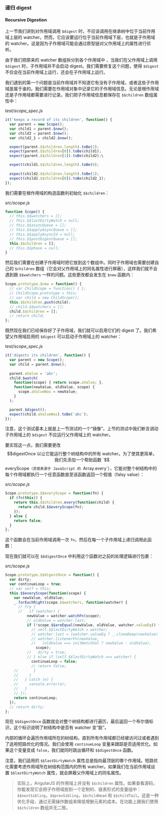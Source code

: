 ### 递归 digest
#### Recursive Digestion

上一节我们讲到对作用域调用 `$digest` 时，不应该调用在继承树中位于当前作用域上层的 watcher。然而，它应该要运行位于当前作用域下层，也就是子作用域的 watcher。这是因为子作用域可能会通过原型链对父作用域上的属性进行侦听。

由于我们把原来的 watcher 数组拆分到各个作用域中 ，当我们在父作用域上调用 `$digest` 时，子作用域并不会启动 digest。我们需要修复这个问题，使得 `$digest` 不仅会在当前作用域上运行，还会在子作用域上运行。

我们遇到的第一个问题是当前作用域并不知道它有没有子作用域，或者这些子作用域是属于谁的。我们需要在作用域对象中记录它的子作用域信息。无论是根作用域还是子作用域都需要进行记录。我们把子作用域信息都保存在 `$$children` 数组属性中：

_test/scope_spec.js_

```js
it('keeps a record of its children', function() {
  var parent = new Scope();
  var child1 = parent.$new();
  var child2 = parent.$new();
  var child2_1 = child2.$new();

  expect(parent.$$children.length).toBe(2);
  expect(parent.$$children[0]).toBe(child1);
  expect(parent.$$children[1]).toBe(child2);\

  expect(child1.$$children.length).toBe(0);
  
  expect(child2.$$children.length).toBe(1);
  expect(child2.$$children[0]).toBe(child2_1);
});
```

我们需要在根作用域的构造函数利初始化 `$$children`：

_src/scope.js_

```js
function Scope() {
  // this.$$watchers = [];
  // this.$$lastDirtyWatch = null;
  // this.$$asyncQueue = [];
  // this.$$applyAsyncQueue = [];
  // this.$$applyAsyncId = null;
  // this.$$postDigestQueue = [];
  this.$$children = [];
  // this.$$phase = null;
}
```

然后我们需要在创建子作用域时把它放到这个数组中。同时子作用域也需要创建自己的 `$children` 数组（它会对父作用域上的同名属性进行屏蔽），这样我们就不会遇到跟 `$$watchers` 一样的问题。这些更改都会发生在 `$new` 函数内：

```js
Scope.prototype.$new = function() {
  // var ChildScope = function() { };
  // ChildScope.prototype = this;
  // var child = new ChildScope();
  this.$$children.push(child);
  // child.$$watchers = [];
  child.$$children = [];
  // return child;
};
```

既然现在我们已经保存好了子作用域，我们就可以启用它们的 digest 了。我们希望父作用域启用的 `$digest` 可以启动子作用域上的 watcher：

_test/scope_spec.js_

```js
it('digests its children', function() {
  var parent = new Scope();
  var child = parent.$new();
  
  parent.aValue = 'abc';
  child.$watch(
    function(scope) { return scope.aValue; },
    function(newValue, oldValue, scope) {
      scope.aValueWas = newValue;
    }
  );

  parent.$digest();
  expect(child.aValueWas).toBe('abc');
});
```

注意，这个测试基本上就是上一节测试的一个“镜像”，上节的测试中我们断言调动子作用域上的 `$digest` 不应运行父作用域上的 watcher。

要实现这一点，我们需要更改 $$digestOnce 以让它能运行整个树结构中的所有 watcher。为了使其更简单，我们先添加一个帮助函数 `$$everyScope`（灵感来源于 JavaScript 的 `Array.every`），它能对整个树结构中的每个作用域都执行一个任意函数直至该函数返回一个假值（falsy value）：

_src/scope.js_

```js
Scope.prototype.$$everyScope = function(fn) {
  if (fn(this)) {
    return this.$$children.every(function(child) {
      return child.$$everyScope(fn);
    });
  } else {
    return false;
  }
};
```

这个函数会在当前作用域调用一次 `fn`，然后在每一个子作用域上递归调用此函数：

现在我们就可以在 `$$digestOnce` 中利用这个函数对之前的处理逻辑进行包裹：

_src/scope.js_

```js
Scope.prototype.$$digestOnce = function() {
  var dirty;
  var continueLoop = true;
  // var self = this;
  this.$$everyScope(function(scope) {
    var newValue, oldValue;
    _.forEachRight(scope.$$watchers, function(watcher) {
      // try {
      //   if (watcher) {
          newValue = watcher.watchFn(scope);
          // oldValue = watcher.last;
          if (!scope.$$areEqual(newValue, oldValue, watcher.valueEq)) {
            // self.$$lastDirtyWatch = watcher;
            // watcher.last = (watcher.valueEq ? _.cloneDeep(newValue) : newValue);
            // watcher.listenerFn(newValue,
            //   (oldValue === initWatchVal ? newValue : oldValue),
              scope);
          //   dirty = true;
          // } else if (self.$$lastDirtyWatch === watcher) {
            continueLoop = false;
            // return false;
    //       }
    //     }
    //   } catch (e) {
    //     console.error(e);
    //   }
    // });
    return continueLoop;
  });
  // return dirty;
};
```

现在 `$$digestOnce` 函数就会对整个树结构都进行遍历，最后返回一个布尔值标识，这个标识说明了树结构中是否有 watcher 变“脏”。

内部的循环会遍历作用域所在的树结构，直到所有作用域都已经被访问过或者遇到了适用短路优化的情况。我们会使用 `continueLoop` 变量来跟踪是否适用优化。如果这个变量变成 `false`，我们就同时跳出循环和 `$$digestOnce` 函数。

注意，我们适用的 `$$lastDirtyWatch` 属性总是指向最顶层的哪个作用域。短路优化需要考虑作用域所在树结构范围内的所有 watcher。如果我们在当前作用域设置 `$$lastDirtyWatch` 属性，就会屏蔽父作用域上的同名属性。

> 实际上，AngularJS 的作用域上并没有 `$$children` 属性。如果查看源码，你能发现它会把子作用域放到一个定制的、链表形式的变量组中：`$$nextSibling`，`$$prevSibling`，`$$childHead` 和 `$$childTail`。这是一种优化手段，通过无需操作数组来降低增删元素的成本。在功能上跟我们使用 `$$children` 数组并无二致。